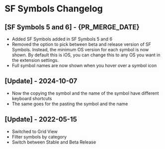 # SF Symbols Changelog

## [SF Symbols 5 and 6] - {PR_MERGE_DATE}

- Added SF Symbols added in SF Symbols 5 and 6
- Removed the option to pick between beta and release version of SF Symbols. Instead, the minimum OS version for each symbol is now shown. By default this is iOS, you can change this to any OS you want in the extension settings.
- Full symbol names are now shown when you hover over a symbol icon

## [Update] - 2024-10-07

- Now the copying the symbol and the name of the symbol have different keyboard shortcuts
- The same goes for the pasting the symbol and the name

## [Update] - 2022-05-15

- Switched to Grid View
- Filter symbols by category
- Switch between Stable and Beta Release
